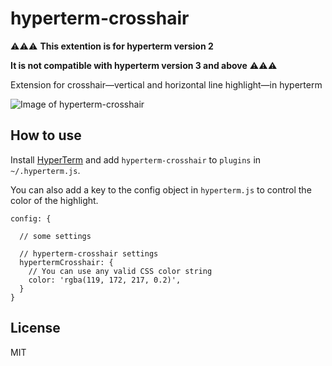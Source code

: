 
# hyperterm-crosshair

⚠️⚠️⚠️
**This extention is for hyperterm version 2**

**It is not compatible with hyperterm version 3 and above**
⚠️⚠️⚠️

Extension for crosshair—vertical and horizontal line highlight—in hyperterm

![Image of hyperterm-crosshair](screenshot.png)

## How to use

Install [HyperTerm](https://hyperterm.org) and add `hyperterm-crosshair`
to `plugins` in `~/.hyperterm.js`.

You can also add a key to the config object in `hyperterm.js`
to control the color of the highlight.


```
config: {

  // some settings

  // hyperterm-crosshair settings
  hypertermCrosshair: {
    // You can use any valid CSS color string
    color: 'rgba(119, 172, 217, 0.2)',
  }
}
```

## License

MIT
